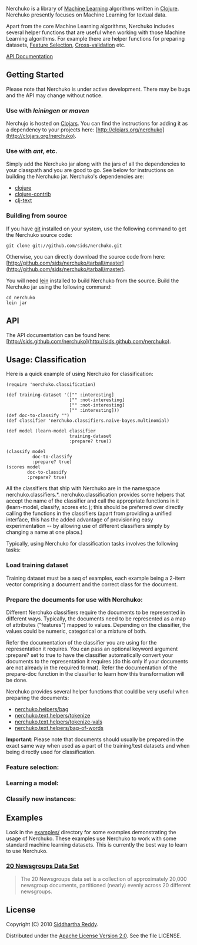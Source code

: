 Nerchuko is a library of [Machine
Learning](http://en.wikipedia.org/wiki/Machine_learning) algorithms
written in [Clojure](http://clojure.org). Nerchuko presently focuses
on Machine Learning for textual data.

Apart from the core Machine Learning algorithms, Nerchuko includes
several helper functions that are useful when working with those
Machine Learning algorithms. For example there are helper functions
for preparing datasets, [Feature
Selection](http://en.wikipedia.org/wiki/Feature_selection),
[Cross-validation](http://en.wikipedia.org/wiki/Cross-validation_%28statistics%29)
etc.

[API Documentation](http://sids.github.com/nerchuko)

## Getting Started

Please note that Nerchuko is under active development. There may be
bugs and the API may change without notice.

### Use with *leiningen* or *maven*
Nerchujo is hosted on [Clojars](http://clojars.org/). You can find the
instructions for adding it as a dependency to your projects here:
[http://clojars.org/nerchuko](http://clojars.org/nerchuko).

### Use with *ant*, etc.
Simply add the Nerchuko jar along with the jars of all the
dependencies to your classpath and you are good to go. See below for
instructions on building the Nerchuko jar. Nerchuko's dependencies
are:

* [clojure](http://github.com/richhickey/clojure/)
* [clojure-contrib](http://github.com/richhickey/clojure-contrib/)
* [clj-text](http://github.com/sids/clj-text)

### Building from source
If you have [git](http://git-scm.com/download) installed on your
system, use the following command to get the Nerchuko source code:

    git clone git://github.com/sids/nerchuko.git

Otherwise, you can directly download the source code from here:
[http://github.com/sids/nerchuko/tarball/master](http://github.com/sids/nerchuko/tarball/master).

You will need
[lein](http://zef.me/2470/building-clojure-projects-with-leiningen)
installed to build Nerchuko from the source. Build the Nerchuko jar
using the following command:

    cd nerchuko
    lein jar

## API

The API documentation can be found here:
[http://sids.github.com/nerchuko](http://sids.github.com/nerchuko).

## Usage: Classification

Here is a quick example of using Nerchuko for classification:

    (require 'nerchuko.classification)

    (def training-dataset '(["" :interesting]
                            ["" :not-interesting]
                            ["" :not-interesting]
                            ["" :interesting]))
    (def doc-to-classify "")
    (def classifier 'nerchuko.classifiers.naive-bayes.multinomial)

    (def model (learn-model classifier
                            training-dataset
                            :prepare? true))

    (classify model
              doc-to-classify
              :prepare? true)
    (scores model
            doc-to-classify
            :prepare? true)

All the classifiers that ship with Nerchuko are in the namespace
nerchuko.classifiers.*. nerchuko.classification provides some helpers
that accept the name of the classifier and call the appropriate
functions in it (learn-model, classify, scores etc.); this should be
preferred over directly calling the functions in the classifiers
(apart from providing a unified interface, this has the added
advantage of provisioning easy experimentation -- by allowing use of
different classifiers simply by changing a name at one place.)

Typically, using Nerchuko for classification tasks involves the
following tasks:

### Load training dataset

Training dataset must be a seq of examples, each example being a
2-item vector comprising a document and the correct class for the
document.

### Prepare the documents for use with Nerchuko:

Different Nerchuko classifiers require the documents to be represented
in different ways. Typically, the documents need to be represented as
a map of attributes ("features") mapped to values. Depending on the
classifier, the values could be numeric, categorical or a mixture of
both.

Refer the documentation of the classifier you are using for the
representation it requires. You can pass an optional keyword argument
:prepare? set to true to have the classifier automatically convert
your documents to the representation it requires (do this only if your
documents are not already in the required format). Refer the
documentation of the prepare-doc function in the classifier to learn
how this transformation will be done.

Nerchuko provides several helper functions that could be very useful when
preparing the documents:

* [nerchuko.helpers/bag](http://sids.github.com/nerchuko/helpers-api.html#nerchuko.helpers/bag)
* [nerchuko.text.helpers/tokenize](http://sids.github.com/nerchuko/text.helpers-api.html#nerchuko.text.helpers/tokenize)
* [nerchuko.text.helpers/tokenize-vals](http://sids.github.com/nerchuko/text.helpers-api.html#nerchuko.text.helpers/tokenize-vals)
* [nerchuko.text.helpers/bag-of-words](http://sids.github.com/nerchuko/text.helpers-api.html#nerchuko.text.helpers/bag-of-words)

**Important**: Please note that documents should usually be prepared
  in the exact same way when used as a part of the training/test
  datasets and when being directly used for classification.

### Feature selection:

### Learning a model:

### Classify new instances:

## Examples

Look in the
[examples/](http://github.com/sids/nerchuko/tree/master/src/nerchuko/examples/)
directory for some examples demonstrating the usage of Nerchuko. These
examples use Nerchuko to work with some standard machine learning
datasets. This is currently the best way to learn to use Nerchuko.

### [20 Newsgroups Data Set](http://people.csail.mit.edu/jrennie/20Newsgroups/)

> The 20 Newsgroups data set is a collection of approximately 20,000
> newsgroup documents, partitioned (nearly) evenly across 20 different
> newsgroups.



## License

Copyright (C) 2010 [Siddhartha Reddy](http://www.siddhartha-reddy.com/).

Distributed under the [Apache License Version
 2.0](http://www.apache.org/licenses/LICENSE-2.0). See the file LICENSE.

